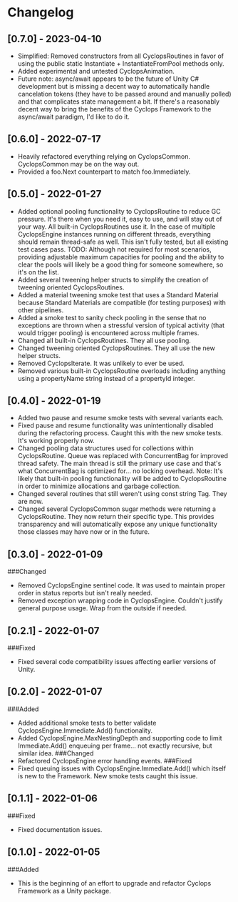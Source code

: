 # Changelog

## [0.7.0] - 2023-04-10

- Simplified: Removed constructors from all CyclopsRoutines in favor of using the public static Instantiate + InstantiateFromPool methods only.
- Added experimental and untested CyclopsAnimation.
- Future note: async/await appears to be the future of Unity C# development but is missing a decent way to automatically handle cancelation tokens (they have to be passed around and manually polled) and that complicates state management a bit. If there's a reasonably decent way to bring the benefits of the Cyclops Framework to the async/await paradigm, I'd like to do it.

## [0.6.0] - 2022-07-17

- Heavily refactored everything relying on CyclopsCommon. CyclopsCommon may be on the way out.
- Provided a foo.Next counterpart to match foo.Immediately.

## [0.5.0] - 2022-01-27

- Added optional pooling functionality to CyclopsRoutine to reduce GC pressure. It's there when you need it, easy to use, and will stay out of your way. All built-in CyclopsRoutines use it. In the case of multiple CyclopsEngine instances running on different threads, everything should remain thread-safe as well. This isn't fully tested, but all existing test cases pass. TODO: Although not required for most scenarios, providing adjustable maximum capacities for pooling and the ability to clear the pools will likely be a good thing for someone somewhere, so it's on the list.
- Added several tweening helper structs to simplify the creation of tweening oriented CyclopsRoutines.
- Added a material tweening smoke test that uses a Standard Material because Standard Materials are compatible (for testing purposes) with other pipelines.
- Added a smoke test to sanity check pooling in the sense that no exceptions are thrown when a stressful version of typical activity (that would trigger pooling) is encountered across multiple frames.
- Changed all built-in CyclopsRoutines. They all use pooling.
- Changed tweening oriented CyclopsRoutines. They all use the new helper structs.
- Removed CyclopsIterate. It was unlikely to ever be used.
- Removed various built-in CyclopsRoutine overloads including anything using a propertyName string instead of a propertyId integer.

## [0.4.0] - 2022-01-19

- Added two pause and resume smoke tests with several variants each.
- Fixed pause and resume functionality was unintentionally disabled during the refactoring process. Caught this with the new smoke tests. It's working properly now.
- Changed pooling data structures used for collections within CyclopsRoutine. Queue was replaced with ConcurrentBag for improved thread safety. The main thread is still the primary use case and that's what ConcurrentBag is optimized for... no locking overhead. Note: It's likely that built-in pooling functionality will be added to CyclopsRoutine in order to minimize allocations and garbage collection.
- Changed several routines that still weren't using const string Tag. They are now.
- Changed several CyclopsCommon sugar methods were returning a CyclopsRoutine. They now return their specific type. This provides transparency and will automatically expose any unique functionality those classes may have now or in the future.

## [0.3.0] - 2022-01-09

###Changed

- Removed CyclopsEngine sentinel code. It was used to maintain proper order in status reports but isn't really needed.
- Removed exception wrapping code in CyclopsEngine. Couldn't justify general purpose usage. Wrap from the outside if needed.

## [0.2.1] - 2022-01-07

###Fixed

- Fixed several code compatibility issues affecting earlier versions of Unity.

## [0.2.0] - 2022-01-07

###Added

- Added additional smoke tests to better validate CyclopsEngine.Immediate.Add() functionality.
- Added CyclopsEngine.MaxNestingDepth and supporting code to limit Immediate.Add() enqueuing per frame... not exactly recursive, but similar idea.
  ###Changed
- Refactored CyclopsEngine error handling events.
  ###Fixed
- Fixed queuing issues with CyclopsEngine.Immediate.Add() which itself is new to the Framework. New smoke tests caught this issue.

## [0.1.1] - 2022-01-06

###Fixed

- Fixed documentation issues.

## [0.1.0] - 2022-01-05

###Added

- This is the beginning of an effort to upgrade and refactor Cyclops Framework as a Unity package.

